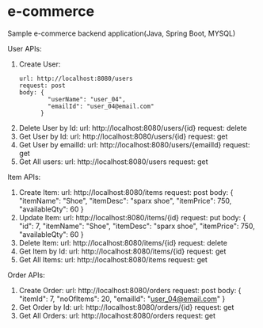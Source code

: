# e-commerce
Sample e-commerce backend application(Java, Spring Boot, MYSQL)

User APIs:
1. Create User:
    ```
    url: http://localhost:8080/users
    request: post
    body: {
          	"userName": "user_04",
          	"emailId": "user_04@email.com"
          }
    ```
2. Delete User by Id:
    url: http://localhost:8080/users/{id}
    request: delete
3. Get User by Id:
    url: http://localhost:8080/users/{id}
    request: get
4. Get User by emailId:
    url: http://localhost:8080/users/{emailId}
    request: get
5. Get All users:
    url: http://localhost:8080/users
    request: get

Item APIs:
1. Create Item:
    url: http://localhost:8080/items
    request: post
    body: {
              "itemName": "Shoe",
              "itemDesc": "sparx shoe",
              "itemPrice": 750,
              "availableQty": 60
          }
2. Update Item:
    url: http://localhost:8080/items/{id}
    request: put
    body: {
              "id": 7,
              "itemName": "Shoe",
              "itemDesc": "sparx shoe",
              "itemPrice": 750,
              "availableQty": 60
          }
3. Delete Item:
    url: http://localhost:8080/items/{id}
    request: delete
4. Get Item by Id:
    url: http://localhost:8080/items/{id}
    request: get
5. Get All Items:
    url: http://localhost:8080/items
    request: get

Order APIs:
1. Create Order:
    url: http://localhost:8080/orders
    request: post
    body:  {
          	"itemId": 7,
          	"noOfItems": 20,
          	"emailId": "user_04@email.com"
          }
2. Get Order by Id:
    url: http://localhost:8080/orders/{id}
    request: get
3. Get All Orders:
    url: http://localhost:8080/orders
    request: get
